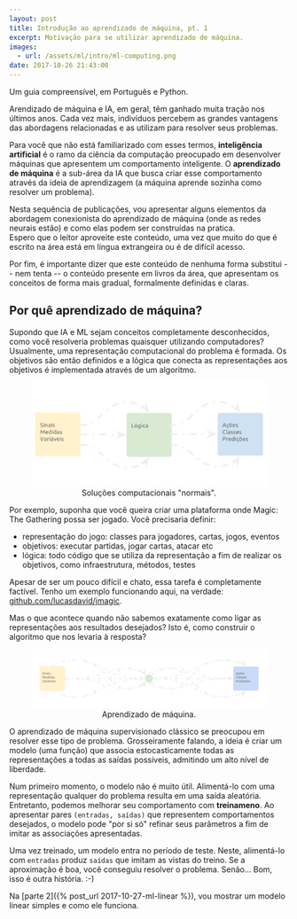```yaml
---
layout: post
title: Introdução ao aprendizado de máquina, pt. 1
excerpt: Motivação para se utilizar aprendizado de máquina.
images:
  - url: /assets/ml/intro/ml-computing.png
date: 2017-10-26 21:43:00
---
```


Um guia compreensível, em Português e Python.

Arendizado de máquina e IA, em geral, têm ganhado muita tração nos últimos
anos. Cada vez mais, indivíduos percebem as grandes vantagens das abordagens
relacionadas e as utilizam para resolver seus problemas.

Para você que não está familiarizado com esses termos,
**inteligência artificial** é o ramo da ciência da computação preocupado
em desenvolver máquinas que apresentem um comportamento inteligente. O
**aprendizado de máquina** é a sub-área da IA que busca criar esse
comportamento através da ideia de aprendizagem (a máquina aprende sozinha
como resolver um problema).

Nesta sequência de publicações, vou apresentar alguns elementos da abordagem
conexionista do aprendizado de máquina (onde as redes neurais estão) e como
elas podem ser construídas na pratica.  
Espero que o leitor aproveite este conteúdo, uma vez que muito do que é escrito
na área está em língua extrangeira ou é de difícil acesso.

Por fim, é importante dizer que este conteúdo de nenhuma forma substitui
-- nem tenta -- o conteúdo presente em livros da área, que apresentam os
conceitos de forma mais gradual, formalmente definidas e claras.

## Por quê aprendizado de máquina?

Supondo que IA e ML sejam conceitos completamente desconhecidos, como você
resolveria problemas quaisquer utilizando computadores? Usualmente, uma
representação computacional do problema é formada. Os objetivos são então
definidos e a lógica que conecta as representações aos objetivos é
implementada através de um algoritmo.

<center>
  <figure>
    <img src="/assets/ml/intro/standard-computing.png"
         alt="Computação 'normal'" />
    <figcaption>Soluções computacionais "normais".</figcaption>
  </figure>
</center>

Por exemplo, suponha que você queira criar uma plataforma onde Magic: The
Gathering possa ser jogado. Você precisaria definir:

 * representação do jogo: classes para jogadores, cartas, jogos, eventos
 * objetivos: executar partidas, jogar cartas, atacar etc
 * lógica: todo código que se utiliza da representação a fim de realizar
   os objetivos, como infraestrutura, métodos, testes

Apesar de ser um pouco difícil e chato, essa tarefa é completamente factível.
Tenho um exemplo funcionando aqui, na verdade:
[github.com/lucasdavid/jmagic](https://github.com/lucasdavid/jmagic).

Mas o que acontece quando não sabemos exatamente como ligar as representações
aos resultados desejados? Isto é, como construir o algoritmo que nos levaria à
resposta?

<center>
  <figure>
    <img src="/assets/ml/intro/ml-computing.png" alt="Aprendizado de máquina" />
    <figcaption>Aprendizado de máquina.</figcaption>
  </figure>
</center>

O aprendizado de máquina supervisionado clássico se preocupou em resolver esse
tipo de problema. Grosseiramente falando, a ideia é criar um modelo (uma função)
que associa estocasticamente todas as representações a todas as saídas
possíveis, admitindo um alto nível de liberdade.

Num primeiro momento, o modelo não é muito útil. Alimentá-lo com uma
representação qualquer do problema resulta em uma saída aleatória. Entretanto,
podemos melhorar seu comportamento com **treinameno**. Ao apresentar pares
`(entradas, saídas)` que representem comportamentos desejados, o modelo pode
"por si só" refinar seus parâmetros a fim de imitar as associações apresentadas.

Uma vez treinado, um modelo entra no período de teste. Neste, alimentá-lo com
`entradas` produz `saídas` que imitam as vistas do treino. Se a aproximação é
boa, você conseguiu resolver o problema. Senão... Bom, isso é outra história. :-)

Na [parte 2]({% post_url 2017-10-27-ml-linear %}), vou mostrar um modelo linear
simples e como ele funciona.
